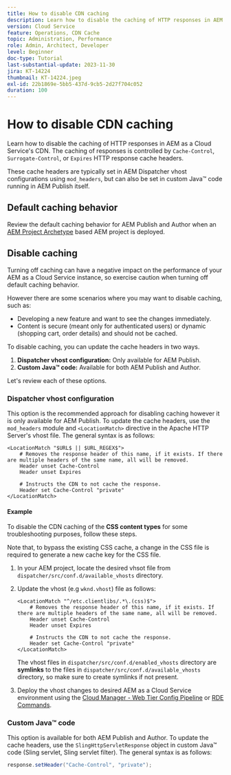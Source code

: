 ```yaml
---
title: How to disable CDN caching
description: Learn how to disable the caching of HTTP responses in AEM as a Cloud Service's CDN.
version: Cloud Service
feature: Operations, CDN Cache
topic: Administration, Performance
role: Admin, Architect, Developer
level: Beginner
doc-type: Tutorial
last-substantial-update: 2023-11-30
jira: KT-14224
thumbnail: KT-14224.jpeg
exl-id: 22b1869e-5bb5-437d-9cb5-2d27f704c052
duration: 100
---
```

# How to disable CDN caching

Learn how to disable the caching of HTTP responses in AEM as a Cloud Service's CDN. The caching of responses is controlled by `Cache-Control`, `Surrogate-Control`, or `Expires` HTTP response cache headers.

These cache headers are typically set in AEM Dispatcher vhost configurations using `mod_headers`, but can also be set in custom Java&trade; code running in AEM Publish itself.

## Default caching behavior

Review the default caching behavior for AEM Publish and Author when an [AEM Project Archetype](./enable-caching.md#default-caching-behavior) based AEM project is deployed.

## Disable caching

Turning off caching can have a negative impact on the performance of your AEM as a Cloud Service instance, so exercise caution when turning off default caching behavior. 

However there are some scenarios where you may want to disable caching, such as:

- Developing a new feature and want to see the changes immediately.
- Content is secure (meant only for authenticated users) or dynamic (shopping cart, order details) and should not be cached.

To disable caching, you can update the cache headers in two ways.

1. **Dispatcher vhost configuration:** Only available for AEM Publish.
1. **Custom Java&trade; code:** Available for both AEM Publish and Author.

Let's review each of these options.

### Dispatcher vhost configuration

This option is the recommended approach for disabling caching however it is only available for AEM Publish. To update the cache headers, use the `mod_headers` module and `<LocationMatch>` directive in the Apache HTTP Server's vhost file. The general syntax is as follows:

```
<LocationMatch "$URL$ || $URL_REGEX$">
    # Removes the response header of this name, if it exists. If there are multiple headers of the same name, all will be removed.
    Header unset Cache-Control
    Header unset Expires

    # Instructs the CDN to not cache the response.
    Header set Cache-Control "private"
</LocationMatch>
```

#### Example

To disable the CDN caching of the **CSS content types** for some troubleshooting purposes, follow these steps. 

Note that, to bypass the existing CSS cache, a change in the CSS file is required to generate a new cache key for the CSS file. 

1. In your AEM project, locate the desired vhsot file from `dispatcher/src/conf.d/available_vhosts` directory.
1. Update the vhost (e.g `wknd.vhost`) file as follows:

    ```
    <LocationMatch "^/etc.clientlibs/.*\.(css)$">
        # Removes the response header of this name, if it exists. If there are multiple headers of the same name, all will be removed.
        Header unset Cache-Control
        Header unset Expires

        # Instructs the CDN to not cache the response.
        Header set Cache-Control "private"
    </LocationMatch>
    ```

    The vhost files in `dispatcher/src/conf.d/enabled_vhosts` directory are **symlinks** to the files in `dispatcher/src/conf.d/available_vhosts` directory, so make sure to create symlinks if not present.
1. Deploy the vhost changes to desired AEM as a Cloud Service environment using the [Cloud Manager - Web Tier Config Pipeline](https://experienceleague.adobe.com/docs/experience-manager-cloud-service/content/implementing/using-cloud-manager/cicd-pipelines/introduction-ci-cd-pipelines.html?#web-tier-config-pipelines) or [RDE Commands](https://experienceleague.adobe.com/docs/experience-manager-learn/cloud-service/developing/rde/how-to-use.html?lang=en#deploy-apache-or-dispatcher-configuration).

### Custom Java&trade; code

This option is available for both AEM Publish and Author. To update the cache headers, use the `SlingHttpServletResponse` object in custom Java&trade; code (Sling servlet, Sling servlet filter). The general syntax is as follows:

```java
response.setHeader("Cache-Control", "private");
```
